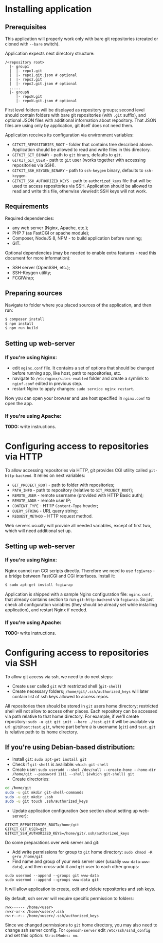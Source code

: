 # Installing application

## Prerequisites

This application will properly work only with bare git repositories (created or 
cloned with `--bare` switch).

Application expects next directory structure:

```
/<repository root>
  |- group1
  |  |- repo1.git
  |  |- repo1.git.json # optional
  |  |- repo2.git
  |  |- repo2.git.json # optional
  .....
  |- groupN
     |- repoN.git
     |- repoN.git.json # optional
```

First level folders will be displayed as repository groups; second level
should contain folders with bare git repositories (with `.git` suffix),
and optional JSON files with additional information about repository.
That JSON files are using only by application, git itself does not need them.

Application receives its configuration via environment variables:

- `GITKIT_REPOSITORIES_ROOT` - folder that contains tree described above. 
  Application should be allowed to read and write files in this directory.
- `GITKIT_GIT_BINARY` - path to `git` binary, defaults to `git`.
- `GITKIT_GIT_USER` - path to `git` user (works together with accessing repositories via SSH).
- `GITKIT_SSH_KEYGEN_BINARY` - path to `ssh-keygen` binary, defaults to `ssh-keygen`.  
- `GITKIT_SSH_AUTHORIZED_KEYS` - path to `authorized_keys` file that will be used to access repositories via SSH.
  Application should be allowed to read and write this file, otherwise view/edit SSH keys will
  not work. 
  
## Requirements

Required dependencies:

- any web server (Nginx, Apache, etc.);
- PHP 7 (as FastCGI or apache module);
- Composer, NodeJS 8, NPM - to build application before running;
- GIT.

Optional dependencies (may be needed to enable extra features - 
read this document for more information):

- SSH server (OpenSSH, etc.);
- SSH-Keygen utility;   
- FCGIWrap;

## Preparing sources

Navigate to folder where you placed sources of the application, and then run:

```bash
$ composer install
$ npm install
$ npm run build
```

## Setting up web-server

### If you're using Nginx:

- edit `nginx.conf` file. It contains a set of options that should be changed 
  before running app, like host, path to repositories, etc.  
- navigate to `/etc/nginx/sites-enabled` folder and create a symlink to `nginf.conf`
  edited in previous step.
- restart Nginx to apply changes: `sudo service nginx restart`.

Now you can open your browser and use host specified in `nginx.conf` to open the app.  

### If you're using Apache:

**TODO:** write instructions.          

# Configuring access to repositories via HTTP

To allow accessing repositories via HTTP, git provides CGI utility called `git-http-backend`.
It relies on next variables:

- `GIT_PROJECT_ROOT` - path to folder with repositories; 
- `PATH_INFO` - path to repository (relative to `GIT_PROJECT_ROOT`);
- `REMOTE_USER` - remote username (provided with HTTP Basic auth);
- `REMOTE_ADDR` - remote user IP;
- `CONTENT_TYPE` - HTTP `Content-Type` header;
- `QUERY_STRING` - URL query string;
- `REQUEST_METHOD` - HTTP request method.

Web servers usually will provide all needed variables, except of first two, which 
will need additional set up.

## Setting up web-server

### If you're using Nginx: 

Nginx cannot run CGI scripts directly. Therefore we need to use `fcgiwrap` - 
a bridge between FastCGI and CGI interfaces. Install it:
```bash
$ sudo apt-get install fcgiwrap
```

Application is shipped with a sample Nginx configuration file: `nginx.conf`,
that already contains section to run `git-http-backend` via `fcgiwrap`. So
just check all configuration variables (they should be already set while installing
application), and restart Nginx if needed. 
   
### If you're using Apache:

**TODO:** write instructions.          

# Configuring access to repositories via SSH

To allow git access via ssh, we need to do next steps:

- Create user called `git` with restricted shell (`git-shell`)
- Create necessary folders; `/home/git/.ssh/authorized_keys` will
later contain list of ssh keys allowed to access repos.

All repositories then should be stored in `git` users home directory;
restricted shell will not allow to access other places. Each
repository can be accessed via path relative to that home directory.
For example, if we'll create repository: `sudo -u git git init --bare ./test.git`
it will be available via url: `git@host:test.git`, where part before `@`
is username (`git`) and `test.git` is relative path to its home directory.

## If you're using Debian-based distribution: 

- Install `git`: `sudo apt-get install git`
- Check if `git-shell` is available: `which git-shell`
- Create user: `sudo useradd --skel /dev/null --create-home --home-dir /home/git --password 1111 --shell $(which git-shell) git`
- Create directories: 
```bash
cd /home/git
sudo -u git mkdir git-shell-commands
sudo -u git mkdir .ssh
sudo -u git touch .ssh/authorized_keys
```
- Update application configuration (see section about setting up web-server):
```
GITKIT_REPOSITORIES_ROOT=/home/git
GITKIT_GIT_USER=git
GITKIT_SSH_AUTHORIZED_KEYS=/home/git/.ssh/authorized_keys
```

Do some preparations over web server and git:

- Add write permissions for group to `git` home directory: `sudo chmod -R g+rw /home/git`
- Find name and group of your web server user (usually `www-data:www-data`), and then cross-add it and `git` user to
each other groups:
```
sudo usermod --append --groups git www-data
sudo usermod --append --groups www-data git
```
It will allow application to create, edit and delete repositories and ssh keys.

By default, ssh server will require specific permission to folders:
```
rwx------ /home/<user>
rwxr-xr-x /home/<user>/.ssh
rw-r--r-- /home/<user>/.ssh/authorized_keys
```
Since we changed permissions to `git` home directory, you may also need to change ssh server config.
For `openssh-server` edit `/etc/ssh/sshd_config` and set this option: `StrictModes: no`.
